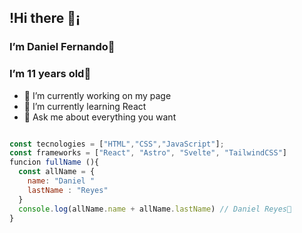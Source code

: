 ## !Hi there 👋¡
### I’m Daniel Fernando🐹
### I’m 11 years old🎂

- 🔭 I’m currently working on my page
- 🌱 I’m currently learning React
- 💬 Ask me about everything you want

```javascript

const tecnologies = ["HTML","CSS","JavaScript"];
const frameworks = ["React", "Astro", "Svelte", "TailwindCSS"]
funcion fullName (){
  const allName = {
    name: "Daniel "
    lastName : "Reyes"
  }
  console.log(allName.name + allName.lastName) // Daniel Reyes🐹
}
```

  


